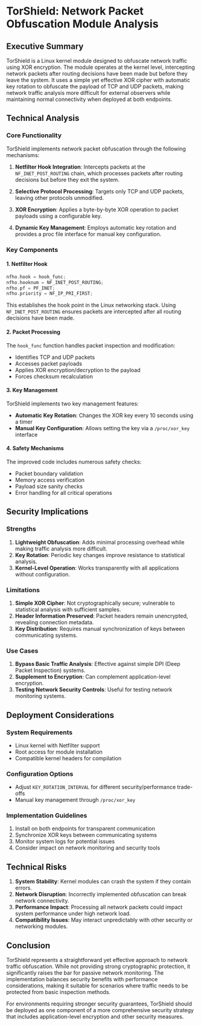 # TorShield: Network Packet Obfuscation Module Analysis

## Executive Summary

TorShield is a Linux kernel module designed to obfuscate network traffic using XOR encryption. The module operates at the kernel level, intercepting network packets after routing decisions have been made but before they leave the system. It uses a simple yet effective XOR cipher with automatic key rotation to obfuscate the payload of TCP and UDP packets, making network traffic analysis more difficult for external observers while maintaining normal connectivity when deployed at both endpoints.

## Technical Analysis

### Core Functionality

TorShield implements network packet obfuscation through the following mechanisms:

1. **Netfilter Hook Integration**: Intercepts packets at the `NF_INET_POST_ROUTING` chain, which processes packets after routing decisions but before they exit the system.

2. **Selective Protocol Processing**: Targets only TCP and UDP packets, leaving other protocols unmodified.

3. **XOR Encryption**: Applies a byte-by-byte XOR operation to packet payloads using a configurable key.

4. **Dynamic Key Management**: Employs automatic key rotation and provides a proc file interface for manual key configuration.

### Key Components

#### 1. Netfilter Hook
```c
nfho.hook = hook_func;
nfho.hooknum = NF_INET_POST_ROUTING;
nfho.pf = PF_INET;
nfho.priority = NF_IP_PRI_FIRST;
```
This establishes the hook point in the Linux networking stack. Using `NF_INET_POST_ROUTING` ensures packets are intercepted after all routing decisions have been made.

#### 2. Packet Processing
The `hook_func` function handles packet inspection and modification:
- Identifies TCP and UDP packets
- Accesses packet payloads 
- Applies XOR encryption/decryption to the payload
- Forces checksum recalculation

#### 3. Key Management
TorShield implements two key management features:
- **Automatic Key Rotation**: Changes the XOR key every 10 seconds using a timer
- **Manual Key Configuration**: Allows setting the key via a `/proc/xor_key` interface

#### 4. Safety Mechanisms
The improved code includes numerous safety checks:
- Packet boundary validation
- Memory access verification
- Payload size sanity checks
- Error handling for all critical operations

## Security Implications

### Strengths
1. **Lightweight Obfuscation**: Adds minimal processing overhead while making traffic analysis more difficult.
2. **Key Rotation**: Periodic key changes improve resistance to statistical analysis.
3. **Kernel-Level Operation**: Works transparently with all applications without configuration.

### Limitations
1. **Simple XOR Cipher**: Not cryptographically secure; vulnerable to statistical analysis with sufficient samples.
2. **Header Information Preserved**: Packet headers remain unencrypted, revealing connection metadata.
3. **Key Distribution**: Requires manual synchronization of keys between communicating systems.

### Use Cases

1. **Bypass Basic Traffic Analysis**: Effective against simple DPI (Deep Packet Inspection) systems.
2. **Supplement to Encryption**: Can complement application-level encryption.
3. **Testing Network Security Controls**: Useful for testing network monitoring systems.

## Deployment Considerations

### System Requirements
- Linux kernel with Netfilter support
- Root access for module installation
- Compatible kernel headers for compilation

### Configuration Options
- Adjust `KEY_ROTATION_INTERVAL` for different security/performance trade-offs
- Manual key management through `/proc/xor_key`

### Implementation Guidelines
1. Install on both endpoints for transparent communication
2. Synchronize XOR keys between communicating systems
3. Monitor system logs for potential issues
4. Consider impact on network monitoring and security tools

## Technical Risks

1. **System Stability**: Kernel modules can crash the system if they contain errors.
2. **Network Disruption**: Incorrectly implemented obfuscation can break network connectivity.
3. **Performance Impact**: Processing all network packets could impact system performance under high network load.
4. **Compatibility Issues**: May interact unpredictably with other security or networking modules.

## Conclusion

TorShield represents a straightforward yet effective approach to network traffic obfuscation. While not providing strong cryptographic protection, it significantly raises the bar for passive network monitoring. The implementation balances security benefits with performance considerations, making it suitable for scenarios where traffic needs to be protected from basic inspection methods.

For environments requiring stronger security guarantees, TorShield should be deployed as one component of a more comprehensive security strategy that includes application-level encryption and other security measures.

